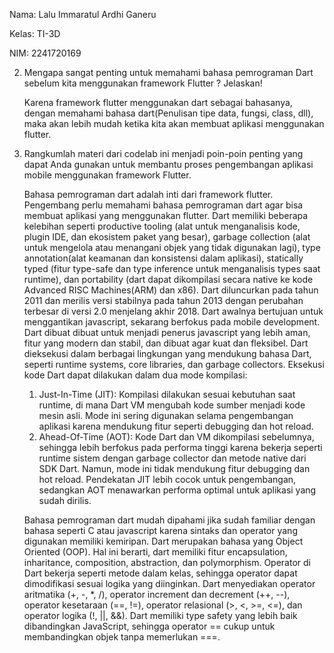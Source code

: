 Nama: Lalu Immaratul Ardhi Ganeru

Kelas: TI-3D

NIM: 2241720169


2. Mengapa sangat penting untuk memahami bahasa pemrograman Dart sebelum kita menggunakan framework Flutter ? Jelaskan!
   
    Karena framework flutter menggunakan dart sebagai bahasanya, dengan memahami bahasa dart(Penulisan tipe data, fungsi, class, dll), maka akan lebih mudah ketika kita akan membuat aplikasi menggunakan flutter.
    
3. Rangkumlah materi dari codelab ini menjadi poin-poin penting yang dapat Anda gunakan untuk membantu proses pengembangan aplikasi mobile menggunakan framework Flutter.
   
    Bahasa pemrograman dart adalah inti dari framework flutter. Pengembang perlu memahami bahasa pemrograman dart agar bisa membuat aplikasi yang menggunakan flutter. Dart memiliki beberapa kelebihan seperti productive tooling (alat untuk menganalisis kode, plugin IDE, dan ekosistem paket yang besar), garbage collection (alat untuk mengelola atau menangani objek yang tidak digunakan lagi), type annotation(alat keamanan dan konsistensi dalam aplikasi), statically typed (fitur type-safe dan type inference untuk menganalisis types saat runtime), dan portability (dart dapat dikompilasi secara native ke kode Advanced RISC Machines(ARM) dan x86).
    Dart diluncurkan pada tahun 2011 dan merilis versi stabilnya pada tahun 2013 dengan perubahan terbesar di versi 2.0 menjelang akhir 2018. Dart awalnya bertujuan untuk menggantikan javascript, sekarang berfokus pada mobile development. Dart dibuat dibuat untuk menjadi penerus javascript yang lebih aman, fitur yang modern dan stabil, dan dibuat agar kuat dan fleksibel.
    Dart dieksekusi dalam berbagai lingkungan yang mendukung bahasa Dart, seperti runtime systems, core libraries, dan garbage collectors. Eksekusi kode Dart dapat dilakukan dalam dua mode kompilasi:
    1. Just-In-Time (JIT): Kompilasi dilakukan sesuai kebutuhan saat runtime, di mana Dart VM mengubah kode sumber menjadi kode mesin asli. Mode ini sering digunakan selama pengembangan aplikasi karena mendukung fitur seperti debugging dan hot reload.
    2. Ahead-Of-Time (AOT): Kode Dart dan VM dikompilasi sebelumnya, sehingga lebih berfokus pada performa tinggi karena bekerja seperti runtime sistem dengan garbage collector dan metode native dari SDK Dart. Namun, mode ini tidak mendukung fitur debugging dan hot reload.
Pendekatan JIT lebih cocok untuk pengembangan, sedangkan AOT menawarkan performa optimal untuk aplikasi yang sudah dirilis.

    Bahasa pemrograman dart mudah dipahami jika sudah familiar dengan bahasa seperti C atau javascript karena sintaks dan operator yang digunakan memiliki kemiripan. Dart merupakan bahasa yang Object Oriented (OOP). Hal ini berarti, dart memiliki fitur encapsulation, inharitance, composition, abstraction, dan polymorphism.
    Operator di Dart bekerja seperti metode dalam kelas, sehingga operator dapat dimodifikasi sesuai logika yang diinginkan. Dart menyediakan operator aritmatika (+, -, *, /), operator increment dan decrement (++, --), operator kesetaraan (==, !=), operator relasional (>, <, >=, <=), dan operator logika (!, ||, &&). Dart memiliki type safety yang lebih baik dibandingkan JavaScript, sehingga operator == cukup untuk membandingkan objek tanpa memerlukan ===.
